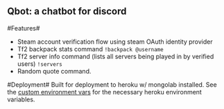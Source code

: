 Qbot: a chatbot for discord
---------------------------

#Features#
* Steam account verification flow using steam OAuth identity provider
* Tf2 backpack stats command `!backpack @username`
* Tf2 server info command (lists all servers being played in by verified users) `!servers`
* Random quote command.

#Deployment#
Built for deployment to heroku w/ mongolab installed. See the [custom environment vars](config/custom-environment-variables.json) for the necessary heroku environment variables.